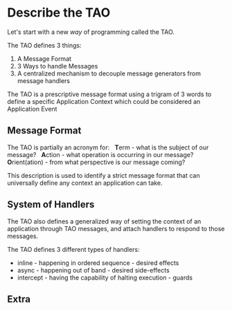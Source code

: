 # Describe the TAO

Let's start with a new _way_ of programming called the TAO.

The TAO defines 3 things:

1. A Message Format
2. 3 Ways to handle Messages
3. A centralized mechanism to decouple message generators from message handlers

The TAO is a prescriptive message format using a trigram of 3 words to define a
specific Application Context which could be considered an Application Event

## Message Format

The TAO is partially an acronym for:  
**T**erm - what is the subject of our message?  
**A**ction - what operation is occurring in our message?  
**O**rient(ation) - from what perspective is our message coming?

This description is used to identify a strict message format that can
universally define any context an application can take.

## System of Handlers

The TAO also defines a generalized way of setting the context of an
application through TAO messages, and attach handlers to respond to
those messages.

The TAO defines 3 different types of handlers:

* inline - happening in ordered sequence - desired effects
* async - happening out of band - desired side-effects
* intercept - having the capability of halting execution - guards

## Extra


